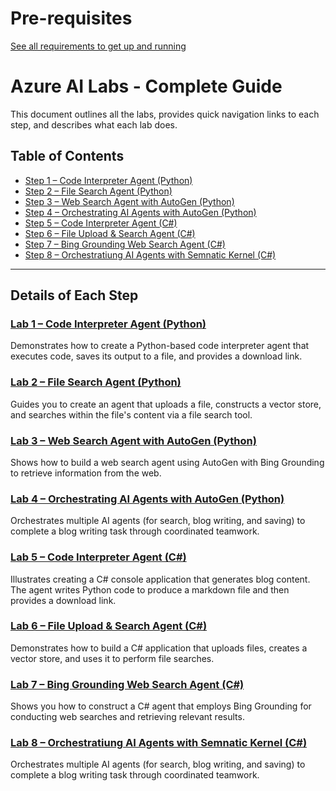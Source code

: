 # Pre-requisites

[See all requirements to get up and running](prereq/prereq.md)

# Azure AI Labs - Complete Guide

This document outlines all the labs, provides quick navigation links to each step, and describes what each lab does.

## Table of Contents
- [Step 1 – Code Interpreter Agent (Python)](lab1.md)
- [Step 2 – File Search Agent (Python)](lab2.md)
- [Step 3 – Web Search Agent with AutoGen (Python)](lab3.md)
- [Step 4 – Orchestrating AI Agents with AutoGen (Python)](lab4.md)
- [Step 5 – Code Interpreter Agent (C#)](lab5.md)
- [Step 6 – File Upload & Search Agent (C#)](lab6.md)
- [Step 7 – Bing Grounding Web Search Agent (C#)](lab7.md)
- [Step 8 – Orchestratiung AI Agents with Semnatic Kernel (C#)](lab8.md)

---
## Details of Each Step

### [Lab 1 – Code Interpreter Agent (Python)](lab1.md)
Demonstrates how to create a Python-based code interpreter agent that executes code, saves its output to a file, and provides a download link.

### [Lab 2 – File Search Agent (Python)](lab2.md)
Guides you to create an agent that uploads a file, constructs a vector store, and searches within the file's content via a file search tool.

### [Lab 3 – Web Search Agent with AutoGen (Python)](lab3.md)
Shows how to build a web search agent using AutoGen with Bing Grounding to retrieve information from the web.

### [Lab 4 – Orchestrating AI Agents with AutoGen (Python)](lab4.md)
Orchestrates multiple AI agents (for search, blog writing, and saving) to complete a blog writing task through coordinated teamwork.

### [Lab 5 – Code Interpreter Agent (C#)](lab5.md)
Illustrates creating a C# console application that generates blog content. The agent writes Python code to produce a markdown file and then provides a download link.

### [Lab 6 – File Upload & Search Agent (C#)](lab6.md)
Demonstrates how to build a C# application that uploads files, creates a vector store, and uses it to perform file searches.

### [Lab 7 – Bing Grounding Web Search Agent (C#)](lab7.md)
Shows you how to construct a C# agent that employs Bing Grounding for conducting web searches and retrieving relevant results.

### [Lab 8 – Orchestratiung AI Agents with Semnatic Kernel (C#)](lab8.md)
Orchestrates multiple AI agents (for search, blog writing, and saving) to complete a blog writing task through coordinated teamwork.

